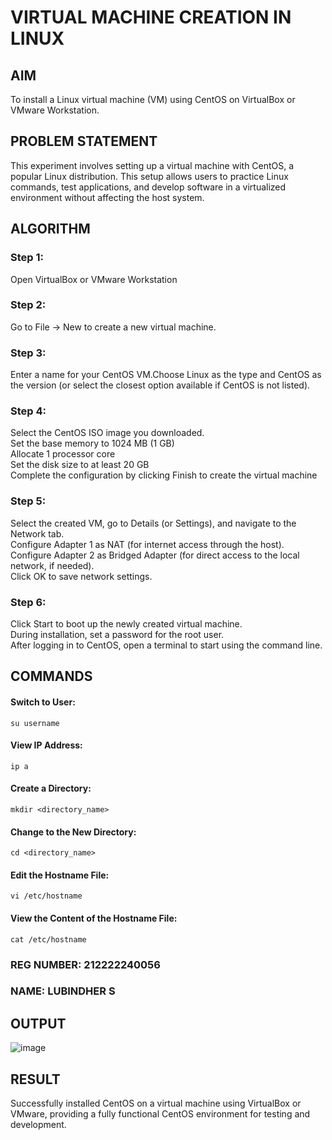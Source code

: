  # VIRTUAL MACHINE CREATION IN LINUX
 
 ## AIM
To install a Linux virtual machine (VM) using CentOS on VirtualBox or VMware Workstation.

## PROBLEM STATEMENT
This experiment involves setting up a virtual machine with CentOS, a popular Linux distribution. This setup allows users to practice Linux commands, test applications, and develop software in a virtualized environment without affecting the host system.

## ALGORITHM
 ### Step 1:
 Open VirtualBox or VMware Workstation</br>
 
 ### Step 2:
 Go to File -> New to create a new virtual machine.</br>
 
 ### Step 3:
Enter a name for your CentOS VM.Choose Linux as the type and CentOS as the version (or select the closest option available if CentOS is not listed).</br>

 ### Step 4:
 Select the CentOS ISO image you downloaded.</br>
 Set the base memory to 1024 MB (1 GB)</br>
 Allocate 1 processor core </br>
 Set the disk size to at least 20 GB</br>
 Complete the configuration by clicking Finish to create the virtual machine</br>
 
 ### Step 5:
 Select the created VM, go to Details (or Settings), and navigate to the Network tab.</br>
Configure Adapter 1 as NAT (for internet access through the host).</br>
Configure Adapter 2 as Bridged Adapter (for direct access to the local network, if needed).</br>
Click OK to save network settings.</br>

### Step 6:
Click Start to boot up the newly created virtual machine.</br>
During installation, set a password for the root user.</br>
After logging in to CentOS, open a terminal to start using the command line.</br>

## COMMANDS

#### Switch to User:
```
su username
```
#### View IP Address:
```
ip a
```
#### Create a Directory:
```
mkdir <directory_name>
```
#### Change to the New Directory:
```
cd <directory_name>
```
#### Edit the Hostname File:
```
vi /etc/hostname
```
#### View the Content of the Hostname File:
```
cat /etc/hostname
```

### REG NUMBER: 212222240056
### NAME: LUBINDHER S

## OUTPUT
![image](https://github.com/user-attachments/assets/31760086-305c-40af-9894-c12f799ae6e2)

## RESULT
 Successfully installed CentOS on a virtual machine using VirtualBox or VMware, providing a fully functional CentOS environment for testing and development.

  



